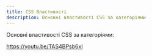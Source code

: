 ```yaml
---
title: CSS Властивості
description: Основні властивості CSS за категоріями
---
```


Основні властивості CSS за категоріями:

https://youtu.be/TAS4BPsb6xI

